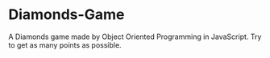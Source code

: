 # Diamonds-Game
A Diamonds game made by Object Oriented Programming in JavaScript. Try to get as many points as possible.

